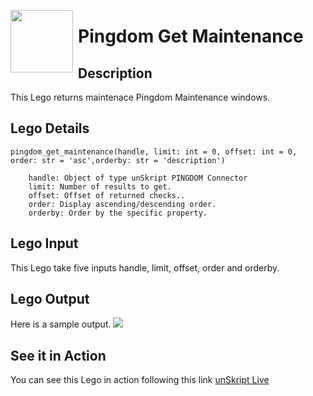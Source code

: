 [<img align="left" src="https://unskript.com/assets/favicon.png" width="100" height="100" style="padding-right: 5px">](https://unskript.com/assets/favicon.png) 
<h1>Pingdom Get Maintenance</h1>

## Description
This Lego returns maintenace Pingdom Maintenance windows.


## Lego Details

    pingdom_get_maintenance(handle, limit: int = 0, offset: int = 0, order: str = 'asc',orderby: str = 'description')

        handle: Object of type unSkript PINGDOM Connector
        limit: Number of results to get.
        offset: Offset of returned checks..
        order: Display ascending/descending order.
        orderby: Order by the specific property.


## Lego Input
This Lego take five inputs handle, limit, offset, order  and orderby. 

## Lego Output
Here is a sample output.
<img src="./1.png">


## See it in Action

You can see this Lego in action following this link [unSkript Live](https://us.app.unskript.io)